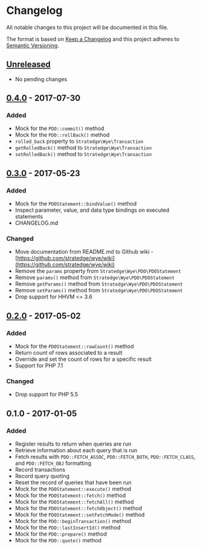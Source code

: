 # Changelog
All notable changes to this project will be documented in this file.

The format is based on [Keep a Changelog](http://keepachangelog.com/)
and this project adheres to [Semantic Versioning](http://semver.org/).

## [Unreleased]

- No pending changes

## [0.4.0] - 2017-07-30
### Added
- Mock for the `PDO::commit()` method
- Mock for the `PDO::rollBack()` method
- `rolled_back` property to `Stratedge\Wye\Transaction`
- `getRolledBack()` method to `Stratedge\Wye\Transaction`
- `setRolledBack()` method to `Stratedge\Wye\Transaction`

## [0.3.0] - 2017-05-23
### Added
- Mock for the `PDOStatement::bindValue()` method
- Inspect parameter, value, and data type bindings on executed statements
- CHANGELOG.md

### Changed
- Move documentation from README.md to Github wiki - [https://github.com/stratedge/wye/wiki](https://github.com/stratedge/wye/wiki)
- Remove the `params` property from `Stratedge\Wye\PDO\PDOStatement`
- Remove `params()` method from `Stratedge\Wye\PDO\PDOStatement`
- Remove `getParams()` method from `Stratedge\Wye\PDO\PDOStatement`
- Remove `setParams()` method from `Stratedge\Wye\PDO\PDOStatement`
- Drop support for HHVM <= 3.6

## [0.2.0] - 2017-05-02
### Added
- Mock for the `PDOStatement::rowCount()` method
- Return count of rows associated to a result
- Override and set the count of rows for a specific result
- Support for PHP 7.1

### Changed
- Drop support for PHP 5.5

## 0.1.0 - 2017-01-05
### Added
- Register results to return when queries are run
- Retrieve information about each query that is run
- Fetch results with `PDO::FETCH_ASSOC`, `PDO::FETCH_BOTH`, `PDO::FETCH_CLASS`,
    and `PDO::FETCH_OBJ` formatting
- Record transactions
- Record query quoting
- Reset the record of queries that have been run
- Mock for the `PDOStatement::execute()` method
- Mock for the `PDOStatement::fetch()` method
- Mock for the `PDOStatement::fetchAll()` method
- Mock for the `PDOStatement::fetchObject()` method
- Mock for the `PDOStatement::setFetchMode()` method
- Mock for the `PDO::beginTransaction()` method
- Mock for the `PDO::lastInsertId()` method
- Mock for the `PDO::prepare()` method
- Mock for the `PDO::quote()` method

[Unreleased]: https://github.com/stratedge/wye/compare/v0.4.0...HEAD
[0.4.0]: https://github.com/stratedge/wye/compare/v0.3.0...v0.4.0
[0.3.0]: https://github.com/stratedge/wye/compare/v0.2.0...v0.3.0
[0.2.0]: https://github.com/stratedge/wye/compare/v0.1.0...v0.2.0
